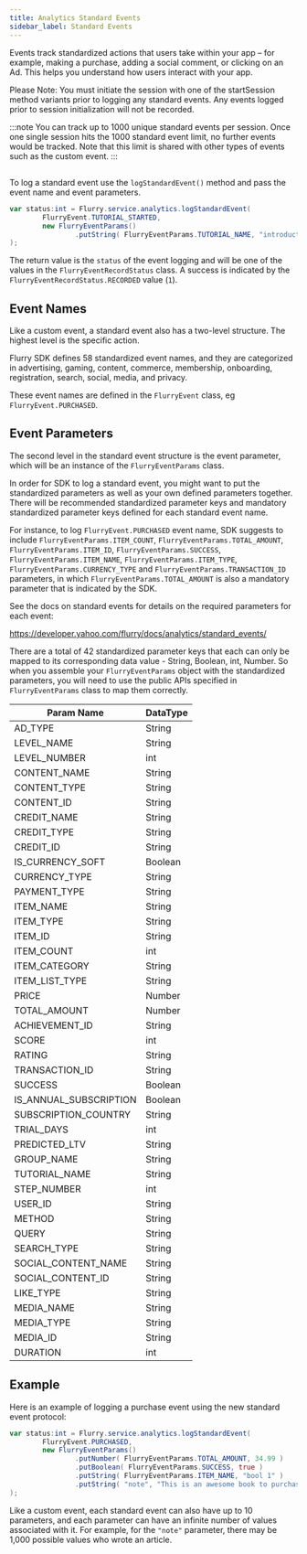 ```yaml
---
title: Analytics Standard Events
sidebar_label: Standard Events
---
```


Events track standardized actions that users take within your app – for example, making a purchase, adding a social comment, or clicking on an Ad. This helps you understand how users interact with your app.

Please Note: You must initiate the session with one of the startSession method variants prior to logging any standard events. Any events logged prior to session initialization will not be recorded.

:::note
You can track up to 1000 unique standard events per session. Once one single session hits the 1000 standard event limit, no further events would be tracked. Note that this limit is shared with other types of events such as the custom event.
:::

##

To log a standard event use the `logStandardEvent()` method and pass the event name and event parameters.

```actionscript
var status:int = Flurry.service.analytics.logStandardEvent(
        FlurryEvent.TUTORIAL_STARTED,
        new FlurryEventParams()
                .putString( FlurryEventParams.TUTORIAL_NAME, "introduction" )
);
```

The return value is the `status` of the event logging and will be one of the values in the `FlurryEventRecordStatus` class. A success is indicated by the `FlurryEventRecordStatus.RECORDED` value (`1`).

## Event Names

Like a custom event, a standard event also has a two-level structure. The highest level is the specific action.

Flurry SDK defines 58 standardized event names, and they are categorized in advertising, gaming, content, commerce, membership, onboarding, registration, search, social, media, and privacy.

These event names are defined in the `FlurryEvent` class, eg `FlurryEvent.PURCHASED`.

## Event Parameters

The second level in the standard event structure is the event parameter, which will be an instance of the `FlurryEventParams` class.

In order for SDK to log a standard event, you might want to put the standardized parameters as well as your own defined parameters together. There will be recommended standardized parameter keys and mandatory standardized parameter keys defined for each standard event name.

For instance, to log `FlurryEvent.PURCHASED` event name, SDK suggests to include `FlurryEventParams.ITEM_COUNT`, `FlurryEventParams.TOTAL_AMOUNT`, `FlurryEventParams.ITEM_ID`, `FlurryEventParams.SUCCESS`, `FlurryEventParams.ITEM_NAME`, `FlurryEventParams.ITEM_TYPE`, `FlurryEventParams.CURRENCY_TYPE` and `FlurryEventParams.TRANSACTION_ID` parameters, in which `FlurryEventParams.TOTAL_AMOUNT` is also a mandatory parameter that is indicated by the SDK.

See the docs on standard events for details on the required parameters for each event:

https://developer.yahoo.com/flurry/docs/analytics/standard_events/

There are a total of 42 standardized parameter keys that each can only be mapped to its corresponding data value - String, Boolean, int, Number. So when you assemble your `FlurryEventParams` object with the standardized parameters, you will need to use the public APIs specified in `FlurryEventParams` class to map them correctly.

| Param Name             | DataType |
| ---------------------- | -------- |
| AD_TYPE                | String   |
| LEVEL_NAME             | String   |
| LEVEL_NUMBER           | int      |
| CONTENT_NAME           | String   |
| CONTENT_TYPE           | String   |
| CONTENT_ID             | String   |
| CREDIT_NAME            | String   |
| CREDIT_TYPE            | String   |
| CREDIT_ID              | String   |
| IS_CURRENCY_SOFT       | Boolean  |
| CURRENCY_TYPE          | String   |
| PAYMENT_TYPE           | String   |
| ITEM_NAME              | String   |
| ITEM_TYPE              | String   |
| ITEM_ID                | String   |
| ITEM_COUNT             | int      |
| ITEM_CATEGORY          | String   |
| ITEM_LIST_TYPE         | String   |
| PRICE                  | Number   |
| TOTAL_AMOUNT           | Number   |
| ACHIEVEMENT_ID         | String   |
| SCORE                  | int      |
| RATING                 | String   |
| TRANSACTION_ID         | String   |
| SUCCESS                | Boolean  |
| IS_ANNUAL_SUBSCRIPTION | Boolean  |
| SUBSCRIPTION_COUNTRY   | String   |
| TRIAL_DAYS             | int      |
| PREDICTED_LTV          | String   |
| GROUP_NAME             | String   |
| TUTORIAL_NAME          | String   |
| STEP_NUMBER            | int      |
| USER_ID                | String   |
| METHOD                 | String   |
| QUERY                  | String   |
| SEARCH_TYPE            | String   |
| SOCIAL_CONTENT_NAME    | String   |
| SOCIAL_CONTENT_ID      | String   |
| LIKE_TYPE              | String   |
| MEDIA_NAME             | String   |
| MEDIA_TYPE             | String   |
| MEDIA_ID               | String   |
| DURATION               | int      |

## Example

Here is an example of logging a purchase event using the new standard event protocol:

```actionscript
var status:int = Flurry.service.analytics.logStandardEvent(
        FlurryEvent.PURCHASED,
        new FlurryEventParams()
                .putNumber( FlurryEventParams.TOTAL_AMOUNT, 34.99 )
                .putBoolean( FlurryEventParams.SUCCESS, true )
                .putString( FlurryEventParams.ITEM_NAME, "bool 1" )
                .putString( "note", "This is an awesome book to purchase !!!" )
);
```

Like a custom event, each standard event can also have up to 10 parameters, and each parameter can have an infinite number of values associated with it. For example, for the `"note"` parameter, there may be 1,000 possible values who wrote an article.
